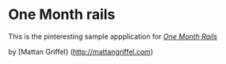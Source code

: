 # One Month rails

This is the pinteresting sample appplication for
[*One Month Rails*](http://onemonthrails.com)

by [Mattan Griffel} (http://mattangriffel.com)